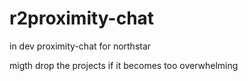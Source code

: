 # r2proximity-chat
in dev proximity-chat for northstar

migth drop the projects if it becomes too overwhelming